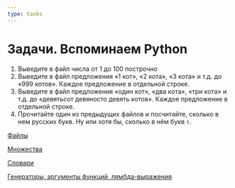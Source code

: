 ```yaml
---
type: tasks
---
```


# Задачи. Вспоминаем Python 

1. Выведите в файл числа от 1 до 100 построчно
2. Выведите в файл предложения «1 кот», «2 кота», «3 кота» и т.д. до «999 котов». Каждое предложение в отдельной строке.
3. Выведите в файл предложения «один кот», «два кота», «три кота» и т.д. до «девятьсот девяносто девять котов». Каждое предложение в отдельной строке. 
4. Прочитайте один из предыдущих файлов и посчитайте, сколько в нем русских букв. Ну или хотя бы, сколько в нём букв `т`.

[Файлы](tasks-8-files.md)

[Множества](tasks-9-sets.md)

[Словари](tasks-10-dicts.md)

[Генераторы, аргументы функций, лямбда-выражения](tasks-11-extra.md)
